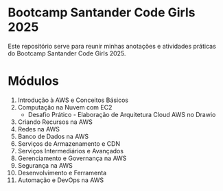 # Bootcamp Santander Code Girls 2025
Este repositório serve para reunir minhas anotações e atividades práticas do Bootcamp Santander Code Girls 2025.

# Módulos
1. Introdução à AWS e Conceitos Básicos
2. Computação na Nuvem com EC2
    * Desafio Prático - Elaboração de Arquitetura Cloud AWS no Drawio
3. Criando Recursos na AWS
4. Redes na AWS
5. Banco de Dados na AWS
6. Serviços de Armazenamento e CDN
7. Serviços Intermediários e Avançados
8. Gerenciamento e Governança na AWS
9. Segurança na AWS
10. Desenvolvimento e Ferramenta
11. Automação e DevOps na AWS

